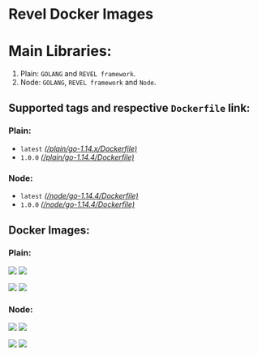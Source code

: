 # Revel Docker Images

# Main Libraries:

1. Plain: `GOLANG` and `REVEL framework`.
2. Node: `GOLANG`, `REVEL framework` and `Node`.


## Supported tags and respective `Dockerfile` link:

### Plain:

* `latest` _[(/plain/go-1.14.x/Dockerfile)](https://github.com/kangchengkun/revel/blob/master/plain/go-1.14.x/Dockerfile)_
* `1.0.0` _[(/plain/go-1.14.4/Dockerfile)](https://github.com/kangchengkun/revel/blob/master/plain/go-1.14.4/Dockerfile)_


### Node:

* `latest` _[(/node/go-1.14.4/Dockerfile)](https://github.com/kangchengkun/revel/blob/master/node/go-1.14.x/node-14.5.0/Dockerfile)_
* `1.0.0` _[(/node/go-1.14.4/Dockerfile)](https://github.com/kangchengkun/revel/blob/master/node/go-1.14.x/node-14.5.0/Dockerfile)_

## Docker Images:

### Plain:

[![](https://images.microbadger.com/badges/version/kangchengkun/revel:latest.svg)](http://microbadger.com/images/kangchengkun/revel:latest "Get your own version badge on microbadger.com")  [![](https://images.microbadger.com/badges/image/kangchengkun/revel:latest.svg)](http://microbadger.com/images/kangchengkun/revel:latest "Get your own image badge on microbadger.com")

[![](https://images.microbadger.com/badges/version/kangchengkun/revel:1.0.0.svg)](http://microbadger.com/images/kangchengkun/revel:1.0.0 "Get your own version badge on microbadger.com")  [![](https://images.microbadger.com/badges/image/kangchengkun/revel:1.0.0.svg)](http://microbadger.com/images/kangchengkun/revel:1.0.0 "Get your own image badge on microbadger.com")

### Node:

[![](https://images.microbadger.com/badges/version/kangchengkun/revel-node:latest.svg)](http://microbadger.com/images/kangchengkun/revel-node:latest "Get your own version badge on microbadger.com")  [![](https://images.microbadger.com/badges/image/kangchengkun/revel-node:latest.svg)](http://microbadger.com/images/kangchengkun/revel-node:latest "Get your own image badge on microbadger.com")

[![](https://images.microbadger.com/badges/version/kangchengkun/revel-node:1.0.0.svg)](http://microbadger.com/images/kangchengkun/revel-node:1.0.0 "Get your own version badge on microbadger.com")  [![](https://images.microbadger.com/badges/image/kangchengkun/revel-node:1.0.0.svg)](http://microbadger.com/images/kangchengkun/revel-node:1.0.0 "Get your own image badge on microbadger.com")